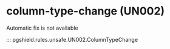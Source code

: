 # column-type-change (UN002)

Automatic fix is not available

::: pgshield.rules.unsafe.UN002.ColumnTypeChange

